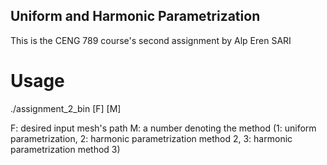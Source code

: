 ## Uniform and Harmonic Parametrization
This is the CENG 789 course's second assignment by Alp Eren SARI

# Usage
./assignment_2_bin [F] [M]

F: desired input mesh's path
M: a number denoting the method (1: uniform parametrization,
  2: harmonic parametrization method 2, 3: harmonic parametrization method 3)
